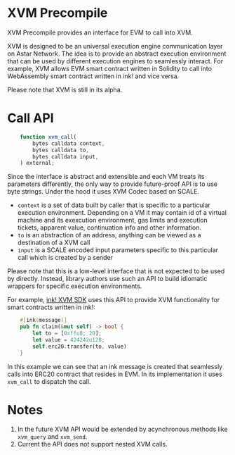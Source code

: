 
# XVM Precompile

XVM Precompile provides an interface for EVM to call into XVM.

XVM is designed to be an universal execution engine communication layer on Astar Network. The idea is to provide an abstract execution environment that can be used by different execution engines to seamlessly interact. For example, XVM allows EVM smart contract written in Solidity to call into WebAssembly smart contract written in ink! and vice versa.

Please note that XVM is still in its alpha.

# Call API

```js
    function xvm_call(
        bytes calldata context,
        bytes calldata to,
        bytes calldata input,
    ) external;
```

Since the interface is abstract and extensible and each VM treats its parameters differently, the only way to provide future-proof API is to use byte strings. Under the hood it uses XVM Codec based on SCALE.

- `context` is a set of data built by caller that is specific to a particular execution environment. Depending on a VM it may contain id of a virtual machine and its exexcution environment, gas limits and execution tickets, apparent value, continuation info and other information.
- `to` is an abstraction of an address, anything can be viewed as a destination of a XVM call
- `input` is a SCALE encoded input parameters specific to this particular call which is created by a sender

Please note that this is a low-level interface that is not expected to be used by directly. Instead, library authors use such an API to build idiomatic wrappers for specific execution environments.

For example, [ink! XVM SDK](https://github.com/AstarNetwork/ink-xvm-sdk) uses this API to provide XVM functionality for smart contracts written in ink!:
```rust
    #[ink(message)]
    pub fn claim(&mut self) -> bool {
        let to = [0xffu8; 20];
        let value = 424242u128;
        self.erc20.transfer(to, value)
    }
```

In this example we can see that an ink message is created that seamlessly calls into ERC20 contract that resides in EVM. In its implementation it uses `xvm_call` to dispatch the call.

# Notes

1. In the future XVM API would be extended by acynchronous methods like `xvm_query` and `xvm_send`.
2. Current the API does not support nested XVM calls.
